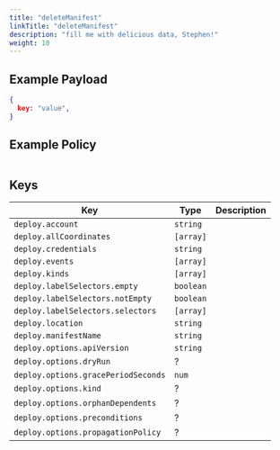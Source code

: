 ```yaml
---
title: "deleteManifest"
linkTitle: "deleteManifest"
description: "fill me with delicious data, Stephen!"
weight: 10
---
```


## Example Payload

```json
{
  key: "value",
}
```

## Example Policy

```rego

```

## Keys

| Key                                 | Type    | Description                                              |
|-------------------------------------|---------|----------------------------------------------------------|
| `deploy.account`                    | `string`  |
| `deploy.allCoordinates`             | `[array]`   |
| `deploy.credentials`                | `string`  |
| `deploy.events`                     | `[array]`   |
| `deploy.kinds`                      | `[array]`   |
| `deploy.labelSelectors.empty`       | `boolean` |
| `deploy.labelSelectors.notEmpty`    | `boolean` |
| `deploy.labelSelectors.selectors`   | `[array]`   |
| `deploy.location`                   | `string`  |
| `deploy.manifestName`               | `string`  |
| `deploy.options.apiVersion`         | `string`  |
| `deploy.options.dryRun`             | ?       |
| `deploy.options.gracePeriodSeconds` | `num`  |
| `deploy.options.kind`               | ?       |
| `deploy.options.orphanDependents`   | ?       |
| `deploy.options.preconditions`      | ?       |
| `deploy.options.propagationPolicy`  | ?       |
